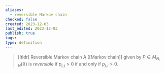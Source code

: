 ```yaml
---
aliases:
  - reversible Markov chain
checked: false
created: 2023-12-03
last_edited: 2023-12-03
publish: true
tags: 
type: definition
---
```

>[!tldr] Reversible Markov chain
>A [[Markov chain]] given by $P \in M_{N,N}(\mathbb{R})$ is *reversible* if $p_{i,j} > 0$ if and only if $p_{j,i} > 0$.

